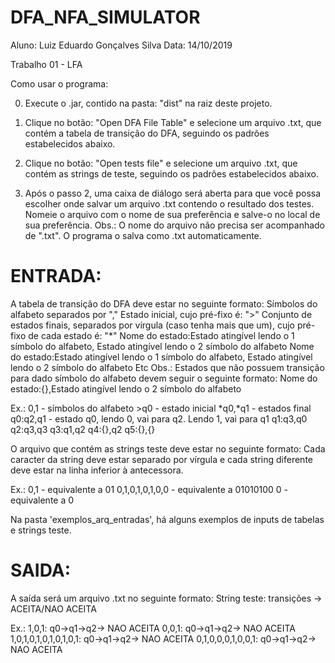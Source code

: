 # DFA_NFA_SIMULATOR

Aluno: Luiz Eduardo Gonçalves Silva
Data: 14/10/2019

Trabalho 01 - LFA 

Como usar o programa:

0) Execute o .jar, contido na pasta: "dist" na raiz deste projeto.

1) Clique no botão: "Open DFA File Table" e selecione um arquivo .txt, que contém a tabela de transição do DFA, seguindo os padrões estabelecidos abaixo.

2) Clique no botão: "Open tests file" e selecione um arquivo .txt, que contém as strings de teste, seguindo os padrões estabelecidos abaixo.

3) Após o passo 2, uma caixa de diálogo será aberta para que você possa escolher onde salvar um arquivo .txt contendo o resultado dos testes. Nomeie o arquivo com o nome de sua preferência e salve-o no local de sua preferência. Obs.: O nome do arquivo não precisa ser acompanhado de ".txt". O programa o salva como .txt automaticamente.

# ENTRADA:

A tabela de transição do DFA deve estar no seguinte formato:
Símbolos do alfabeto separados por ","
Estado inicial, cujo pré-fixo é: ">"
Conjunto de estados finais, separados por vírgula (caso tenha mais que um), cujo pré-fixo de cada estado é: "*"
Nome do estado:Estado atingível lendo o 1 símbolo do alfabeto, Estado atingível lendo o 2 símbolo do alfabeto
Nome do estado:Estado atingível lendo o 1 símbolo do alfabeto, Estado atingível lendo o 2 símbolo do alfabeto
Etc
Obs.: Estados que não possuem transição para dado símbolo do alfabeto devem seguir o seguinte formato:
Nome do estado:{},Estado atingível lendo o 2 símbolo do alfabeto

Ex.:
    0,1 - símbolos do alfabeto
    >q0 - estado inicial
    *q0,*q1 - estados final
    q0:q2,q1 - estado q0, lendo 0, vai para q2. Lendo 1, vai para q1
    q1:q3,q0
    q2:q3,q3
    q3:q1,q2
    q4:{},q2
    q5:{},{}

O arquivo que contém as strings teste deve estar no seguinte formato:
Cada caracter da string deve estar separado por vírgula e cada string diferente deve estar na linha inferior à antecessora.

Ex.:
    0,1 - equivalente a 01
    0,1,0,1,0,1,0,0 - equivalente a 01010100
    0 - equivalente a 0

Na pasta 'exemplos_arq_entradas', há alguns exemplos de inputs de tabelas e strings teste.


# SAIDA:

A saída será um arquivo .txt no seguinte formato:
String teste: transições -> ACEITA/NAO ACEITA

Ex.:
    1,0,1: q0->q1->q2->  NAO ACEITA
    0,0,1: q0->q1->q2->  NAO ACEITA
    1,0,1,0,1,0,1,0,1,0,1: q0->q1->q2->  NAO ACEITA
    0,1,0,0,0,1,0,0,1: q0->q1->q2->  NAO ACEITA